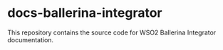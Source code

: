 # docs-ballerina-integrator
This repository contains the source code for WSO2 Ballerina Integrator documentation.
